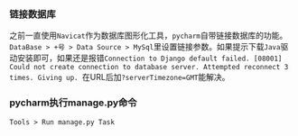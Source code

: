 ### 链接数据库
之前一直使用`Navicat`作为数据库图形化工具，`pycharm`自带链接数据库的功能。`DataBase > +号 > Data Source > MySql`里设置链接参数。如果提示下载`Java`驱动安装即可，如果还是报错`Connection to Django default failed. [08001] Could not create connection to database server. Attempted reconnect 3 times. Giving up. `在URL后加`?serverTimezone=GMT`能解决。

### pycharm执行manage.py命令
`Tools > Run manage.py Task`